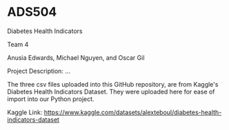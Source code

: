 # ADS504
Diabetes Health Indicators

Team 4

Anusia Edwards, Michael Nguyen, and Oscar Gil

Project Description:
...


The three csv files uploaded into this GitHub repository, are from Kaggle's Diabetes Health Indicators Dataset. They were uploaded here for ease of import into our Python project.

Kaggle Link: https://www.kaggle.com/datasets/alexteboul/diabetes-health-indicators-dataset
